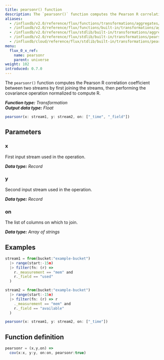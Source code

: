 ```yaml
---
title: pearsonr() function
description: The `pearsonr()` function computes the Pearson R correlation coefficient between two streams by first joining the streams, then performing the covariance operation normalized to compute R.
aliases:
  - /influxdb/v2.0/reference/flux/functions/transformations/aggregates/pearsonr
  - /influxdb/v2.0/reference/flux/functions/built-in/transformations/aggregates/pearsonr/
  - /influxdb/v2.0/reference/flux/stdlib/built-in/transformations/aggregates/pearsonr/
  - /influxdb/v2.0/reference/flux/stdlib/built-in/transformations/pearsonr/
  - /influxdb/cloud/reference/flux/stdlib/built-in/transformations/pearsonr/
menu:
  flux_0_x_ref:
    name: pearsonr
    parent: universe
weight: 102
introduced: 0.7.0
---
```


The `pearsonr()` function computes the Pearson R correlation coefficient between two streams
by first joining the streams, then performing the covariance operation normalized to compute R.

_**Function type:** Transformation_  
_**Output data type:** Float_

```js
pearsonr(x: stream1, y: stream2, on: ["_time", "_field"])
```

## Parameters

### x
First input stream used in the operation.

_**Data type:** Record_

### y
Second input stream used in the operation.

_**Data type:** Record_

### on
The list of columns on which to join.

_**Data type:** Array of strings_

## Examples
```js
stream1 = from(bucket:"example-bucket")
  |> range(start:-15m)
  |> filter(fn: (r) =>
    r._measurement == "mem" and
    r._field == "used"
  )

stream2 = from(bucket:"example-bucket")
  |> range(start:-15m)
  |> filter(fn: (r) => r
    ._measurement == "mem" and
    r._field == "available"
  )

pearsonr(x: stream1, y: stream2, on: ["_time"])
```

## Function definition
```js
pearsonr = (x,y,on) =>
  cov(x:x, y:y, on:on, pearsonr:true)
```
